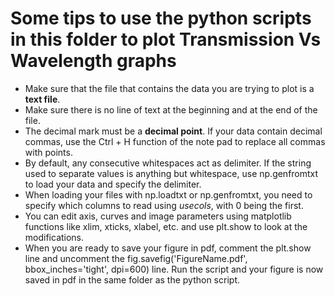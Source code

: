 # Some tips to use the python scripts in this folder to plot Transmission Vs Wavelength graphs
- Make sure that the file that contains the data you are trying to plot is a **text file**.
- Make sure there is no line of text at the beginning and at the end of the file.
- The decimal mark must be a **decimal point**. If your data contain decimal commas, use the Ctrl + H function of the note pad to replace all commas with points.
- By default, any consecutive whitespaces act as delimiter. If the string used to separate values is anything but whitespace, use np.genfromtxt to load your data and specify the delimiter.
- When loading your files with np.loadtxt or np.genfromtxt, you need to specify which columns to read using *usecols*, with 0 being the first.
- You can edit axis, curves and image parameters using matplotlib functions like xlim, xticks, xlabel, etc. and use plt.show to look at the modifications.
- When you are ready to save your figure in pdf, comment the plt.show line and uncomment the fig.savefig('FigureName.pdf', bbox_inches='tight', dpi=600) line. Run the script and your figure is now saved in pdf in the same folder as the python script.
